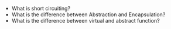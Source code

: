 * What is short circuiting?
* What is the difference between Abstraction and Encapsulation?
* What is the difference between virtual and abstract function?
